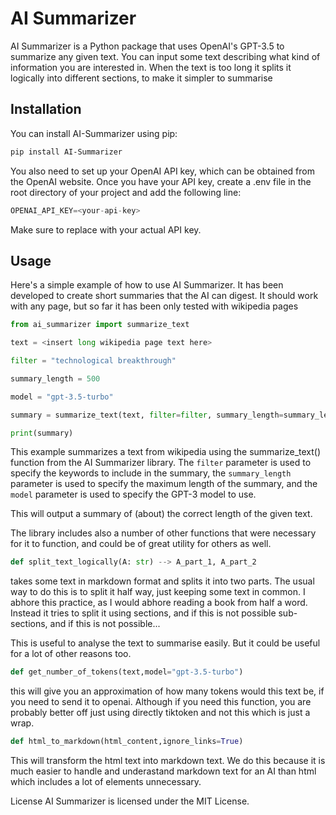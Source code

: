 # AI Summarizer

AI Summarizer is a Python package that uses OpenAI's GPT-3.5 to summarize any given text.
You can input some text describing what kind of information you are interested in. 
When the text is too long it splits it logically into different sections, to make it simpler to summarise

## Installation

You can install AI-Summarizer using pip:

```sh
pip install AI-Summarizer

```

You also need to set up your OpenAI API key, which can be obtained from the OpenAI website. Once you have your API key, create a .env file in the root directory of your project and add the following line:

```py
OPENAI_API_KEY=<your-api-key>
```

Make sure to replace <your-api-key> with your actual API key.

## Usage

Here's a simple example of how to use AI Summarizer. It has been developed to create short summaries that the AI can digest. It should work with any page, but so far it has been only tested with wikipedia pages

```py
from ai_summarizer import summarize_text

text = <insert long wikipedia page text here>

filter = "technological breakthrough"

summary_length = 500

model = "gpt-3.5-turbo"

summary = summarize_text(text, filter=filter, summary_length=summary_length, model=model)

print(summary)
```

This example summarizes a text from wikipedia using the summarize_text() function from the AI Summarizer library. The `filter` parameter is used to specify the keywords to include in the summary, the `summary_length` parameter is used to specify the maximum length of the summary, and the `model` parameter is used to specify the GPT-3 model to use.


This will output a summary of (about) the correct length of the given text.

The library includes also a number of other functions that were necessary for it to function,
and could be of great utility for others as well.

```py
def split_text_logically(A: str) --> A_part_1, A_part_2
```

takes some text in markdown format and splits it into two parts. 
The usual way to do this is to split it half way, just keeping some text in common. 
I abhore this practice, as I would abhore reading a book from half a word.
Instead it tries to split it using sections, and if this is not possible sub-sections,
and if this is not possible...

This is useful to analyse the text to summarise easily. But it could be useful for a lot of other reasons too.

```py
def get_number_of_tokens(text,model="gpt-3.5-turbo")
```

this will give you an approximation of how many tokens would this text be, 
if you need to send it to openai. Although if you need this function, you are probably better off just using directly tiktoken and not this which is just a wrap.

```py
def html_to_markdown(html_content,ignore_links=True)
```

This will transform the html text into markdown text. We do this because it is much easier to handle and underastand markdown text for an AI than html which includes a lot of elements unnecessary.


License
AI Summarizer is licensed under the MIT License.

